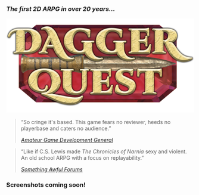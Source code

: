 ### *The first 2D ARPG in over 20 years...*

![DaggerQuest logo](/logoForGitHub.png)

>“So cringe it's based. This game fears no reviewer, heeds no playerbase and caters no audience.”
>
>[*Amateur Game Development General*](https://boards.4channel.org/vg/catalog#s=agdg)

>“Like if C.S. Lewis made *The Chronicles of Narnia* sexy and violent. An old school ARPG with a focus on replayability.”
>
>[*Something Awful Forums*](https://forums.somethingawful.com/)

### Screenshots coming soon!
